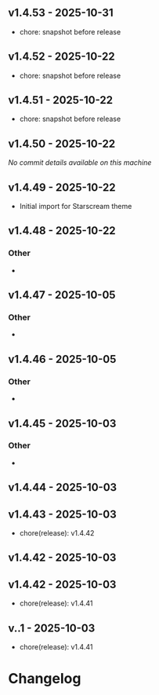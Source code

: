## v1.4.53 - 2025-10-31

- chore: snapshot before release

## v1.4.52 - 2025-10-22

- chore: snapshot before release

## v1.4.51 - 2025-10-22

- chore: snapshot before release

## v1.4.50 - 2025-10-22

_No commit details available on this machine_

## v1.4.49 - 2025-10-22

- Initial import for Starscream theme

## v1.4.48 - 2025-10-22

### Other
- 


## v1.4.47 - 2025-10-05

### Other
- 


## v1.4.46 - 2025-10-05

### Other
- 


## v1.4.45 - 2025-10-03

### Other
- 


## v1.4.44 - 2025-10-03


## v1.4.43 - 2025-10-03
- chore(release): v1.4.42

## v1.4.42 - 2025-10-03


## v1.4.42 - 2025-10-03
- chore(release): v1.4.41

## v..1 - 2025-10-03
- chore(release): v1.4.41

# Changelog

<!-- generated by git-cliff -->
